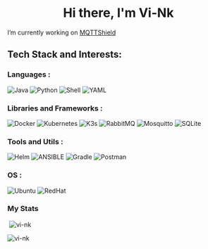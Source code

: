 <h1 align="center">Hi there, I'm Vi-Nk</h1>

I’m currently working on [MQTTShield](https://github.com/Vi-Nk/MQTTShield)



## Tech Stack and Interests:
### Languages : 
![Java](https://img.shields.io/badge/java-%23ED8B00.svg?style=flat&logo=openjdk&logoColor=white) ![Python](https://img.shields.io/badge/python-3670A0?style=flat&logo=python&logoColor=ffdd54)  ![Shell](https://img.shields.io/badge/Shell_Script-121011?style=flat&logo=gnu-bash&logoColor=white) ![YAML](https://img.shields.io/badge/yaml-%23ffffff.svg?style=flat&logo=yaml&logoColor=151515)

### Libraries and Frameworks :
![Docker](https://img.shields.io/badge/docker-%230db7ed.svg?style=flat&logo=docker&logoColor=white) ![Kubernetes](https://img.shields.io/badge/kubernetes-%23326ce5.svg?style=flat&logo=kubernetes&logoColor=white) ![K3s](https://img.shields.io/badge/k3s-%23f5f7f6?style=flat&logo=k3s) ![RabbitMQ](https://img.shields.io/badge/rabbitmq-%23FF6600.svg?&style=flat&logo=rabbitmq&logoColor=white) ![Mosquitto](https://img.shields.io/badge/mosquitto-%233C5280.svg?style=flat&logo=eclipsemosquitto&logoColor=white) ![SQLite](https://img.shields.io/badge/Sqlite-003B57?style=flat&logo=sqlite&logoColor=white) 

### Tools and Utils :
![Helm](https://img.shields.io/badge/Helm-0F1689?style=flat&logo=Helm&logoColor=white) ![ANSIBLE](https://img.shields.io/badge/ansible-%231A1918.svg?style=flat&logo=ansible&logoColor=white) ![Gradle](https://img.shields.io/badge/gradle-02303A?style=flat&logo=gradle&logoColor=white) ![Postman](https://img.shields.io/badge/Postman-FF6C37?style=flat&logo=postman&logoColor=white) 

### OS :
 ![Ubuntu](https://img.shields.io/badge/Ubuntu-E95420?style=flat&logo=ubuntu&logoColor=white) ![RedHat](https://img.shields.io/badge/Red%20Hat-EE0000?style=flat&logo=redhat&logoColor=white) 


<h3 align="left">My Stats</h3>
<p>&nbsp;<img align="center" src="https://github-stats-vink.vercel.app/api?username=vi-nk&show_icons=true&locale=en&include_all_commits=true&count_private=true&theme=transparent&hide_border=true&rank_icon=percentile&show=reviews,prs_merged&hide=contribs" alt="vi-nk" /></p>
<p><img align="left" src="https://github-stats-vink.vercel.app/api/top-langs?username=vi-nk&show_icons=true&locale=en&layout=compact&theme=transparent&hide_border=true" alt="vi-nk" /></p>


